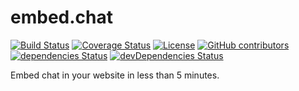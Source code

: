 # embed.chat

[![Build Status](https://travis-ci.org/super3/chat.svg?branch=master)](https://travis-ci.org/super3/chat)
[![Coverage Status](https://coveralls.io/repos/github/super3/chat/badge.svg?branch=master)](https://coveralls.io/github/super3/chat?branch=master)
[![License](https://img.shields.io/badge/license-AGPLv3-blue.svg?label=license)](https://github.com/Storj/super3/chat/blob/master/LICENSE)
[![GitHub contributors](https://img.shields.io/github/contributors/super3/chat.svg)](https://gitHub.com//super3/chat/graphs/contributors/)
[![dependencies Status](https://david-dm.org/super3/chat/status.svg)](https://david-dm.org/super3/chat)
[![devDependencies Status](https://david-dm.org/super3/chat/dev-status.svg)](https://david-dm.org/super3/chat?type=dev)

Embed chat in your website in less than 5 minutes.
